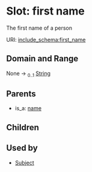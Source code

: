 
# Slot: first name


The first name of a person

URI: [include_schema:first_name](https://w3id.org/mixs/include_schema/first_name)


## Domain and Range

None &#8594;  <sub>0..1</sub> [String](types/String.md)

## Parents

 *  is_a: [name](name.md)

## Children


## Used by

 * [Subject](Subject.md)
